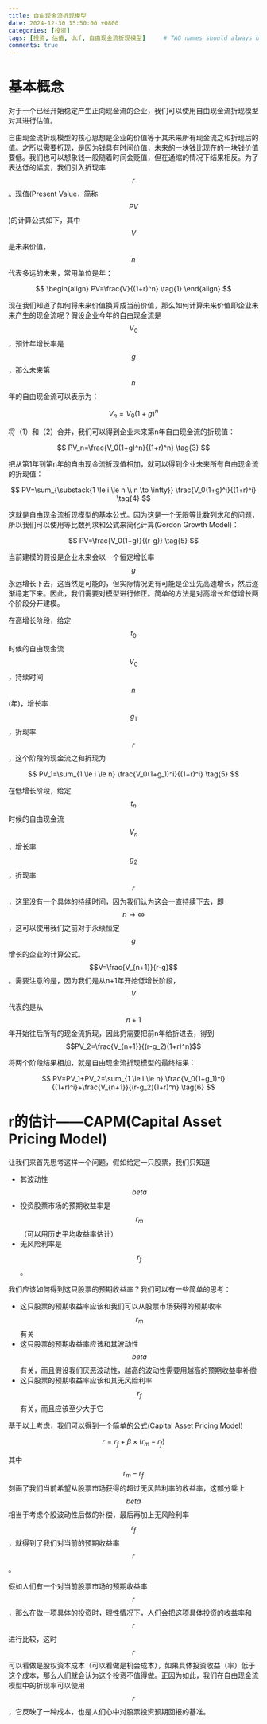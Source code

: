 ```yaml
---
title: 自由现金流折现模型
date: 2024-12-30 15:50:00 +0800
categories: [投资]
tags: [投资, 估值, dcf, 自由现金流折现模型]     # TAG names should always be lowercase
comments: true
---
```


<script src="https://cdn.mathjax.org/mathjax/latest/MathJax.js?config=TeX-AMS-MML_HTMLorMML" type="text/javascript"></script>

# 基本概念

对于一个已经开始稳定产生正向现金流的企业，我们可以使用自由现金流折现模型对其进行估值。

自由现金流折现模型的核心思想是企业的价值等于其未来所有现金流之和折现后的值。之所以需要折现，是因为钱具有时间价值，未来的一块钱比现在的一块钱价值要低。我们也可以想象钱一般随着时间会贬值，但在通缩的情况下结果相反。为了表达低的幅度，我们引入折现率$$r$$。现值(Present Value，简称$$PV$$)的计算公式如下，其中$$V$$是未来价值，$$n$$代表多远的未来，常用单位是年：

$$
\begin{align}
PV=\frac{V}{(1+r)^n} \tag{1}
\end{align}
$$


现在我们知道了如何将未来价值换算成当前价值，那么如何计算未来价值即企业未来产生的现金流呢？假设企业今年的自由现金流是$$V_0$$，预计年增长率是$$g$$，那么未来第$$n$$年的自由现金流可以表示为：

$$
V_n={V_0}(1+g)^n \tag{2}
$$

将（1）和（2）合并，我们可以得到企业未来第n年自由现金流的折现值：

$$
PV_n=\frac{V_0(1+g)^n}{(1+r)^n} \tag{3}
$$

把从第1年到第n年的自由现金流折现值相加，就可以得到企业未来所有自由现金流的折现值：

$$
PV=\sum_{\substack{1 \le i \le n \\ n \to \infty}} \frac{V_0(1+g)^i}{(1+r)^i} \tag{4}
$$

这就是自由现金流折现模型的基本公式。因为这是一个无限等比数列求和的问题，所以我们可以使用等比数列求和公式来简化计算(Gordon Growth Model)：

$$
PV=\frac{V_0(1+g)}{(r-g)} \tag{5}
$$

当前建模的假设是企业未来会以一个恒定增长率$$g$$永远增长下去，这当然是可能的，但实际情况更有可能是企业先高速增长，然后逐渐稳定下来。因此，我们需要对模型进行修正。简单的方法是对高增长和低增长两个阶段分开建模。

在高增长阶段，给定$$t_0$$时候的自由现金流$$V_0$$，持续时间$$n$$(年)，增长率$$g_1$$，折现率$$r$$，这个阶段的现金流之和折现为

$$
PV_1=\sum_{1 \le i \le n} \frac{V_0(1+g_1)^i}{(1+r)^i} \tag{5}
$$

在低增长阶段，给定$$t_n$$时候的自由现金流$$V_n$$，增长率$$g_2$$，折现率$$r$$，这里没有一个具体的持续时间，因为我们认为这会一直持续下去，即$$n \to \infty$$，这可以使用我们之前对于永续恒定$$g$$增长的企业的计算公式。$$V=\frac{V_{n+1}}{r-g}$$。需要注意的是，因为我们是从n+1年开始低增长阶段，$$V$$代表的是从$$n+1$$年开始往后所有的现金流折现，因此扔需要把前n年给折进去，得到$$PV_2=\frac{V_{n+1}}{(r-g_2)(1+r)^n}$$

将两个阶段结果相加，就是自由现金流折现模型的最终结果：

$$
PV=PV_1+PV_2=\sum_{1 \le i \le n} \frac{V_0(1+g_1)^i}{(1+r)^i}+\frac{V_{n+1}}{(r-g_2)(1+r)^n} \tag{6}
$$

# r的估计——CAPM(Capital Asset Pricing Model)

让我们来首先思考这样一个问题，假如给定一只股票，我们只知道
- 其波动性$$beta$$
- 投资股票市场的预期收益率是$$r_m$$（可以用历史平均收益率估计）
- 无风险利率是$$r_f$$。

我们应该如何得到这只股票的预期收益率？我们可以有一些简单的思考：
- 这只股票的预期收益率应该和我们可以从股票市场获得的预期收率$$r_m$$有关
- 这只股票的预期收益率应该和其波动性$$beta$$有关，而且假设我们厌恶波动性，越高的波动性需要用越高的预期收益率补偿
- 这只股票的预期收益率应该和其无风险利率$$r_f$$有关，而且应该至少大于它

基于以上考虑，我们可以得到一个简单的公式(Capital Asset Pricing Model)

$$
r=r_f + \beta \times (r_m - r_f) \tag{7}
$$

其中$$r_m - r_f$$刻画了我们当前希望从股票市场获得的超过无风险利率的收益率，这部分乘上$$beta$$相当于考虑个股波动性后做的补偿，最后再加上无风险利率$$r_f$$，就得到了我们对当前的预期收益率$$r$$。

假如人们有一个对当前股票市场的预期收益率$$r$$，那么在做一项具体的投资时，理性情况下，人们会把这项具体投资的收益率和$$r$$进行比较，这时$$r$$可以看做是股权资本成本（可以看做是机会成本），如果具体投资收益（率）低于这个成本，那么人们就会认为这个投资不值得做。正因为如此，我们在自由现金流模型中的折现率可以使用$$r$$，它反映了一种成本，也是人们心中对股票投资预期回报的基准。